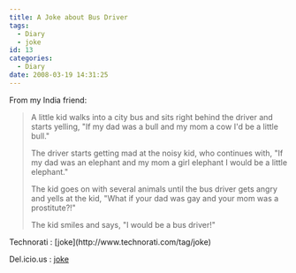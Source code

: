 ```yaml
---
title: A Joke about Bus Driver
tags:
  - Diary
  - joke
id: 13
categories:
  - Diary
date: 2008-03-19 14:31:25
---
```


From my India friend:
> A little kid walks into a city bus and sits right behind the driver and starts yelling, &quot;If my dad was a bull and my mom a cow I'd be a little bull.&quot;
> 
> The driver starts getting mad at the noisy kid, who continues with, &quot;If my dad was an elephant and my mom a girl elephant I would be a little elephant.&quot;
> 
> The kid goes on with several animals until the bus driver gets angry and yells at the kid, &quot;What if your dad was gay and your mom was a prostitute?!&quot;
> 
> The kid smiles and says, &quot;I would be a bus driver!&quot;

<!-- Tag links generated by Zoundry Raven. Do not manually edit. http://www.zoundryraven.com --><span class="ztags"><span class="ztagspace">Technorati</span> : [joke](http://www.technorati.com/tag/joke)</span> 
<span class="ztags"><span class="ztagspace">Del.icio.us</span> : [joke](http://del.icio.us/tag/joke)</span>